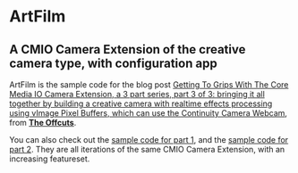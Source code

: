 # ArtFilm
## A CMIO Camera Extension of the creative camera type, with configuration app

ArtFilm is the sample code for the blog post [Getting To Grips With The Core Media IO Camera Extension, a 3 part series, part 3 of 3: bringing it all together by building a creative camera with realtime effects processing using vImage Pixel Buffers, which can use the Continuity Camera Webcam](https://theoffcuts.org/posts/core-media-io-camera-extensions-part-three/), from **[The Offcuts](https://www.theoffcuts.org)**.

You can also check out the [sample code for part 1](https://github.com/Halle/OffcutsCam), and the [sample code for part 2](https://github.com/Halle/TechnicalDifficulties). They are all iterations of the same CMIO Camera Extension, with an increasing featureset.
